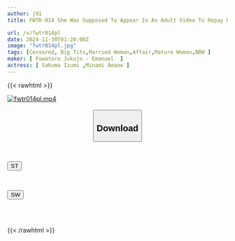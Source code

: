 ```yaml
---
author: j91
title: FWTR-014 She Was Supposed To Appear In An Adult Video To Repay Her Debts, But She Lost Her Sense Of Reason After A Long Time Of Sex! A Lewd Busty Wife Who Forgot About The Filming And Kept Shaking Her Hips (3)

url: /v/fwtr014pl
date: 2024-11-30T01:20:00Z
image: "fwtr014pl.jpg"
tags: [Censored, Big Tits,Married Woman,Affair,Mature Woman,BBW	]
maker: [ Fuwatoro Jukujo - Emanuel  ]
actress: [ Sakuma Izumi ,Minami Amane ]
---
```



{{< rawhtml >}}

<div class="video" data-videoid="G3RvgApmJQf16ZQ">
    <a href="javascript:;">
        <img src="/v/fwtr014pl/fwtr014pl.jpg" width="WIDTH" height="HEIGHT" alt="fwtr014pl.mp4" loading="lazy">
    </a>
</div>

<script type="text/javascript" src="https://j91.asia/asset/on-demand-st.js"></script>

<br>
  <link rel="stylesheet" href="https://j91.asia/asset/bs5.css">
  
  <center>
  <button class="btn btn-primary" type="button" data-bs-toggle="collapse" data-bs-target=".multi-collapse" aria-expanded="false" aria-controls="multiCollapseExample1 multiCollapseExample2"><h2>Download</h2></button></center>
</p>
<div class="row">
  <div class="col">
    <div class="collapse multi-collapse" id="multiCollapseExample1">
      <div class="card card-body">
	      	      <br>
<div class="buttons">  
<p><a href="/v/fwtr014pl/st.html" target="_blank"><button class="btn-hover color-3"><i class="fa fa-download"></i> ST</button></a></p></div>
    </div>
  </div>
</div>
  <div class="col">
    <div class="collapse multi-collapse" id="multiCollapseExample2">
      <div class="card card-body">
	      <br>
<div class="buttons">
<p><a href="/v/fwtr014pl/sw.html" target="_blank"><button class="btn-hover color-2"><i class="fa fa-download"></i> SW</button></a></p></div>
<br><br>
      </div>
    </div>
  </div>
</div>

{{< /rawhtml >}}